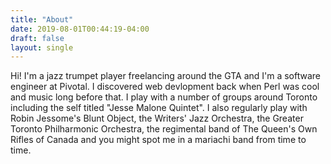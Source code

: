 ```yaml
---
title: "About"
date: 2019-08-01T00:44:19-04:00
draft: false
layout: single
---
```


Hi! I'm a jazz trumpet player freelancing around the GTA and I'm a software engineer at Pivotal. I discovered web devlopment back when Perl was cool and music long before that. I play with a number of groups around Toronto including the self titled "Jesse Malone Quintet". I also regularly play with Robin Jessome's Blunt Object, the Writers' Jazz Orchestra, the Greater Toronto Philharmonic Orchestra, the regimental band of The Queen's Own Rifles of Canada and you might spot me in a mariachi band from time to time.  

<br />
